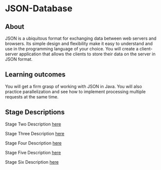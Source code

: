 # JSON-Database

## About
JSON is a ubiquitous format for exchanging data between web servers and browsers. Its simple design and flexibility make it easy to understand and use in the programming language of your choice. You will create a client-server application that allows the clients to store their data on the server in JSON format.

## Learning outcomes
You will get a firm grasp of working with JSON in Java. You will also practice parallelization and see how to implement processing multiple requests at the same time.

## Stage Descriptions
Stage Two Description [here](https://github.com/cd9393/JSON-Database/tree/stageTwo#json-database)

Stage Three Description [here](https://github.com/cd9393/JSON-Database/tree/stageThree#json-database)

Stage Four Description [here](https://github.com/cd9393/JSON-Database/tree/stageFour#json-database)

Stage Five Description [here](https://github.com/cd9393/JSON-Database/tree/stageFive#json-database)

Stage Six Description [here](https://github.com/cd9393/JSON-Database/tree/stageSix#json-database)



